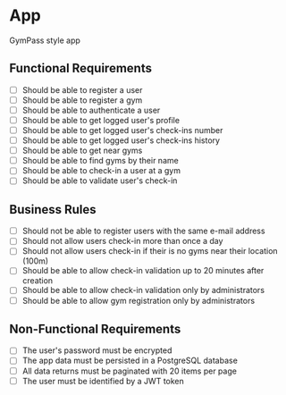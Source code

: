# App

GymPass style app

## Functional Requirements
- [ ] Should be able to register a user
- [ ] Should be able to register a gym
- [ ] Should be able to authenticate a user
- [ ] Should be able to get logged user's profile
- [ ] Should be able to get logged user's check-ins number
- [ ] Should be able to get logged user's check-ins history
- [ ] Should be able to get near gyms
- [ ] Should be able to find gyms by their name
- [ ] Should be able to check-in a user at a gym
- [ ] Should be able to validate user's check-in

## Business Rules
- [ ] Should not be able to register users with the same e-mail address
- [ ] Should not allow users check-in more than once a day
- [ ] Should not allow users check-in if their is no gyms near their location (100m)
- [ ] Should be able to allow check-in validation up to 20 minutes after creation
- [ ] Should be able to allow check-in validation only by administrators
- [ ] Should be able to allow gym registration only by administrators

## Non-Functional Requirements
- [ ] The user's password must be encrypted
- [ ] The app data must be persisted in a PostgreSQL database
- [ ] All data returns must be paginated with 20 items per page
- [ ] The user must be identified by a JWT token